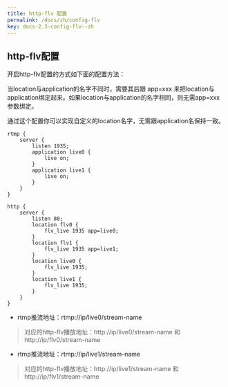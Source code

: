 ```yaml
---
title: http-flv 配置
permalink: /docs/zh/config-flv
key: docs-2.3-config-flv--zh
---
```

## http-flv配置
开启http-flv配置的方式如下面的配置方法：

当location与application的名字不同时，需要其后跟 app=xxx 来把location与application绑定起来。如果location与application的名字相同，则无需app=xxx参数绑定。

通过这个配置你可以实现自定义的location名字，无需跟application名保持一致。
```nginx
rtmp {
    server {
        listen 1935;
        application live0 {
            live on;
        }
        application live1 {
            live on;
        }
    }
}

http {
    server {
        listen 80;
        location flv0 {
            flv_live 1935 app=live0;
        }
        location flv1 {
            flv_live 1935 app=live1;
        }
        location live0 {
            flv_live 1935;
        }
        location live1 {
            flv_live 1935;
        }
    }
}
```

* rtmp推流地址：rtmp://ip/live0/stream-name

> 对应的http-flv播放地址：http://ip/live0/stream-name 和 http://ip/flv0/stream-name

* rtmp推流地址：rtmp://ip/live1/stream-name

> 对应的http-flv播放地址：http://ip/live1/stream-name 和 http://ip/flv1/stream-name
